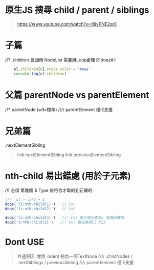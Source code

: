 # 原生JS 搜尋 child / parent / siblings
> https://www.youtube.com/watch?v=rBjvPNE2or0

# 子篇
//? .children 會回傳 NodeList 需要用Loop處理 同doqsAll
```js
    ul.children[0].style.color = '#eee'
    console.log(ul.children)
```

# 父篇 parentNode vs parentElement
//* parentNode (w3c標準)
//// parentElement 僅IE支援

# 兄弟篇
.nextElementSibling
> link.nextElementSibling
> link.previousElementSibling

# nth-child 易出錯處 (用於子元素)
//! 必須 第幾個 & Type 皆符合才取的到正確的
``` js
//*  ul > li*2 + a
doqs('li:nth-child(1)')   // (o)
doqs('li:nth-child(2)')   // (o)

doqs('li:nth-child(3)')   //! (x) 第三個元素為a 會無回傳值
doqs('a:nth-child(1)')   //! (x) 首元素為li 同上
```

# Dont USE
> 共通原因: 會將 indent 視為一個TextNode 
//// .childNodes / .nextSiblings / previousSibling
//// parentElement 僅IE支援